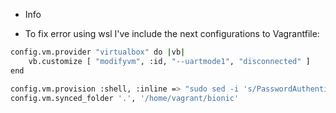 * Info

- To fix error using wsl I've include the next configurations to Vagrantfile:

```bash
config.vm.provider "virtualbox" do |vb|   
    vb.customize [ "modifyvm", :id, "--uartmode1", "disconnected" ]  
end

config.vm.provision :shell, :inline => "sudo sed -i 's/PasswordAuthentication no/PasswordAuthentication yes/g' /etc/ssh/sshd_config; sudo systemctl restart sshd;", run: "always"
config.vm.synced_folder '.', '/home/vagrant/bionic'
```